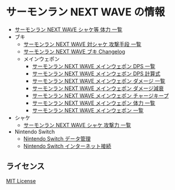 # サーモンラン NEXT WAVE の情報

- [サーモンラン NEXT WAVE シャケ等 体力 一覧](docs/hp-list.md)
- ブキ
	- [サーモンラン NEXT WAVE 対シャケ 攻撃手段 一覧](docs/weapons/list.md)
	- [サーモンラン NEXT WAVE ブキ Changelog](docs/weapons/CHANGELOG.md)
	- メインウェポン
		- [サーモンラン NEXT WAVE メインウェポン DPS 一覧](docs/weapons/main/dps-list.md)
		- [サーモンラン NEXT WAVE メインウェポン DPS 計算式](docs/weapons/main/dps-calculation.md)
		- [サーモンラン NEXT WAVE メインウェポン ダメージ 一覧](docs/weapons/main/damage-list.md)
		- [サーモンラン NEXT WAVE メインウェポン ダメージ減衰](docs/weapons/main/reduction-in-damage.md)
		- [サーモンラン NEXT WAVE メインウェポン チャージキープ](docs/weapons/main/storing-a-charge.md)
		- [サーモンラン NEXT WAVE メインウェポン 体力 一覧](docs/weapons/main/hp-list.md)
		- [サーモンラン NEXT WAVE メインウェポン 一覧](docs/weapons/main/list.md)
- シャケ
	- [サーモンラン NEXT WAVE シャケ 攻撃力 一覧](docs/salmonids/list.md)
- Nintendo Switch
	- [Nintendo Switch データ管理](docs/nintendo-switch/data-management.md)
	- [Nintendo Switch インターネット接続](docs/nintendo-switch/an-Internet-connection.md)

## ライセンス

[MIT License](LICENSE)
